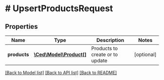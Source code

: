 # # UpsertProductsRequest

## Properties

Name | Type | Description | Notes
------------ | ------------- | ------------- | -------------
**products** | [**\Ced\Model\Product[]**](Product.md) | Products to create or to update | [optional]

[[Back to Model list]](../../README.md#models) [[Back to API list]](../../README.md#endpoints) [[Back to README]](../../README.md)
